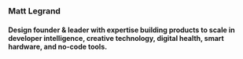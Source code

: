 ### Matt Legrand

#### Design founder & leader with expertise building products to scale in developer intelligence, creative technology, digital health, smart hardware, and no-code tools.
